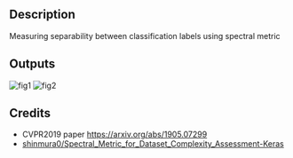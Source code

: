 ## Description
Measuring separability between classification labels using spectral metric


## Outputs
![fig1](https://user-images.githubusercontent.com/29215090/236857835-2e2e408e-717d-44d1-803f-2ccde5c829ef.png)
![fig2](https://user-images.githubusercontent.com/29215090/236857843-666b4f53-1328-4e56-802a-8a38091988f0.png)


## Credits
- CVPR2019 paper https://arxiv.org/abs/1905.07299  
- [shinmura0/Spectral_Metric_for_Dataset_Complexity_Assessment-Keras](https://github.com/shinmura0/Spectral_Metric_for_Dataset_Complexity_Assessment-Keras)


